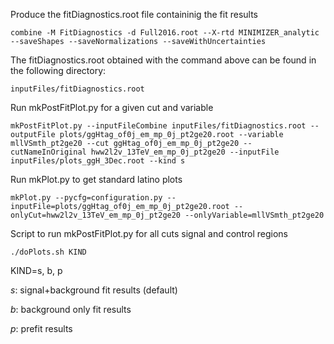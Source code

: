 Produce the fitDiagnostics.root file containinig the fit results

    combine -M FitDiagnostics -d Full2016.root --X-rtd MINIMIZER_analytic --saveShapes --saveNormalizations --saveWithUncertainties

The fitDiagnostics.root obtained with the command above can be found in the following directory:

    inputFiles/fitDiagnostics.root

Run mkPostFitPlot.py for a given cut and variable

    mkPostFitPlot.py --inputFileCombine inputFiles/fitDiagnostics.root --outputFile plots/ggHtag_of0j_em_mp_0j_pt2ge20.root --variable mllVSmth_pt2ge20 --cut ggHtag_of0j_em_mp_0j_pt2ge20 --cutNameInOriginal hww2l2v_13TeV_em_mp_0j_pt2ge20 --inputFile inputFiles/plots_ggH_3Dec.root --kind s

Run mkPlot.py to get standard latino plots

    mkPlot.py --pycfg=configuration.py --inputFile=plots/ggHtag_of0j_em_mp_0j_pt2ge20.root --onlyCut=hww2l2v_13TeV_em_mp_0j_pt2ge20 --onlyVariable=mllVSmth_pt2ge20

Script to run mkPostFitPlot.py for all cuts signal and control regions

    ./doPlots.sh KIND
    
KIND=s, b, p

*s*: signal+background fit results (default)

*b*: background only fit results

*p*: prefit results

